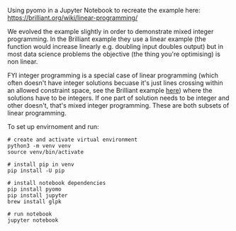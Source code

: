 Using pyomo in a Jupyter Notebook to recreate the example here: https://brilliant.org/wiki/linear-programming/

We evolved the example slightly in order to demonstrate mixed integer programming. In the Brilliant example they use a linear example (the function would increase linearly e.g. doubling input doubles output) but in most data science problems the objective (the thing you're optimising) is non linear.

FYI integer programming is a special case of linear programming (which often doesn't have integer solutions becuase it's just lines crossing within an allowed constraint space, see the Brilliant example [here](https://ds055uzetaobb.cloudfront.net/brioche/uploads/2y7dz9w2Sj-inequality-constraints.png?width=3000)) where the solutions have to be integers. If one part of solution needs to be integer and other doesn't, that's mixed integer programming. These are both subsets of linear programming.

To set up envirnoment and run:
```
# create and activate virtual environment
python3 -m venv venv
source venv/bin/activate

# install pip in venv
pip install -U pip

# install notebook dependencies
pip install pyomo
pip install jupyter
brew install glpk

# run notebook
jupyter notebook
```
